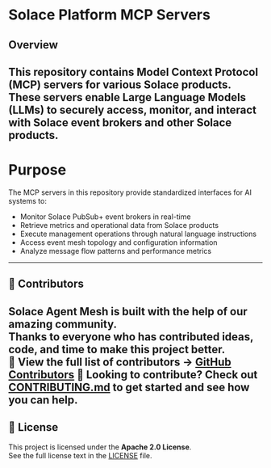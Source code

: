 # Solace Platform MCP Servers

## Overview
This repository contains Model Context Protocol (MCP) servers for various Solace products. 
These servers enable Large Language Models (LLMs) to securely access, monitor, and interact with Solace event brokers and other Solace products.
---

# Purpose
The MCP servers in this repository provide standardized interfaces for AI systems to:
- Monitor Solace PubSub+ event brokers in real-time
- Retrieve metrics and operational data from Solace products
- Execute management operations through natural language instructions
- Access event mesh topology and configuration information
- Analyze message flow patterns and performance metrics
---

## 👥 Contributors

Solace Agent Mesh is built with the help of our amazing community.  
Thanks to everyone who has contributed ideas, code, and time to make this project better.  
👀 View the full list of contributors → [GitHub Contributors](https://github.com/SolaceLabs/solace-platform-mcp/graphs/contributors)
🤝 **Looking to contribute?** Check out [CONTRIBUTING.md](CONTRIBUTING.md) to get started and see how you can help.
---

## 📄 License

This project is licensed under the **Apache 2.0 License**.  
See the full license text in the [LICENSE](LICENSE) file.